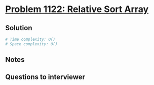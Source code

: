 # [Problem 1122: Relative Sort Array](https://leetcode.com/problems/relative-sort-array/)

## Solution

```py
# Time complexity: O()
# Space complexity: O()


```

## Notes

## Questions to interviewer
